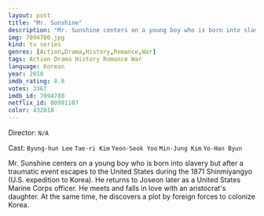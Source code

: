 ```yaml
---
layout: post
title: "Mr. Sunshine"
description: "Mr. Sunshine centers on a young boy who is born into slavery but after a traumatic event escapes to the United States during the 1871 Shinmiyangyo (U.S. expedition to Korea). He returns to Joseon later as a United States Marine Corps officer. He meets and falls in love with an aristocrat's daughter. At the same time, he discovers a plot by foreign forces to colonize Korea..."
img: 7094780.jpg
kind: tv series
genres: [Action,Drama,History,Romance,War]
tags: Action Drama History Romance War 
language: Korean
year: 2018
imdb_rating: 8.8
votes: 3367
imdb_id: 7094780
netflix_id: 80991107
color: 432818
---
```

Director: `N/A`  

Cast: `Byung-hun Lee` `Tae-ri Kim` `Yeon-Seok Yoo` `Min-Jung Kim` `Yo-Han Byun` 

Mr. Sunshine centers on a young boy who is born into slavery but after a traumatic event escapes to the United States during the 1871 Shinmiyangyo (U.S. expedition to Korea). He returns to Joseon later as a United States Marine Corps officer. He meets and falls in love with an aristocrat's daughter. At the same time, he discovers a plot by foreign forces to colonize Korea.